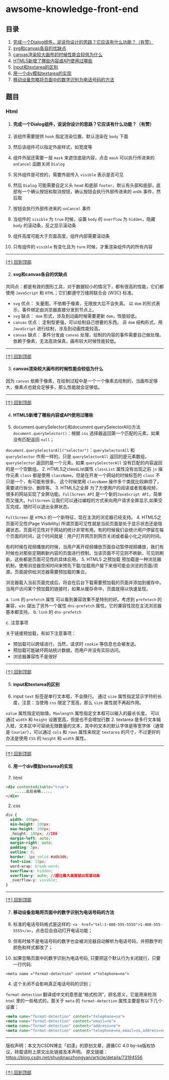 # awsome-knowledge-front-end
## 目录
1. [完成一个Dialog组件，说说你设计的思路？它应该有什么功能？（有赞）](#dialog)
2. [svg和canvas各自的优缺点](#svg和canvas各自的优缺点)
3. [canvas渲染较大画布的时候性能会较低为什么](#canvas渲染较大画布的时候性能会较低为什么)
4. [HTML5新增了哪些内容或API使用过哪些](#HTML5新增了哪些内容或API使用过哪些)
5. [input和textarea的区别](#input和textarea的区别)
6. [用一个div模拟textarea的实现](#用一个div模拟textarea的实现)
7. [移动设备忽略将页面中的数字识别为电话号码的方法](#移动设备忽略将页面中的数字识别为电话号码的方法)


## 题目

### Html
1. #### <div id="dialog"></div>完成一个Dialog组件，说说你设计的思路？它应该有什么功能？（有赞）
1. 该组件需要提供 `hook` 指定渲染位置，默认渲染在 `body` 下面

2. 然后该组件可以指定外层样式，如宽度等

3. 组件外层还需要一层 `mask` 来遮住底层内容，点击 `mask` 可以执行传进来的 `onCancel` 函数关闭 `Dialog`

4. 另外组件是可控的，需要外层传入 `visible` 表示是否可见

5. 然后 `Dialog` 可能需要自定义头 `head` 和底部 `footer`，默认有头部和底部，底部有一个确认按钮和取消按钮，确认按钮会执行外部传进来的 `onOk` 事件，然后取

6. 按钮会执行外部传进来的 `onCancel` 事件

7. 当组件的 `visible` 为 `true` 时候，设置 `body` 的 `overflow` 为 `hidden`，隐藏 `body` 的滚动条，反之显示滚动条

8. 组件高度可能大于页面高度，组件内部需要滚动条

9. 只有组件的 `visible` 有变化且为 `ture` 时候，才重渲染组件内的所有内容

---

[[↑] 回到顶部](#awsome-knowledge-front-end)

2. #### svg和canvas各自的优缺点
共同点：都是有效的图形工具，对于数据较小的情况下，都有很高的性能，它们都使用 `JavaScript` 和 `HTML`；它们都遵守万维网联合会 (W3C) 标准。
- `svg` 优点：
矢量图，不依赖于像素，无限放大后不会失真。
以 `dom` 的形式表示，事件绑定由浏览器直接分发到节点上。
- `svg` 缺点：
`dom` 形式，涉及到动画时候需要更新 `dom`，性能较低。
- `canvas` 优点：
定制型更强，可以绘制自己想要的东西。
非 `dom` 结构形式，用 `JavaScript` 进行绘制，涉及到动画性能较高。
- `canvas` 缺点：
事件分发由 `canvas` 处理，绘制的内容的事件需要自己做处理。
依赖于像素，无法高效保真，画布较大时候性能较低。

---

[[↑] 回到顶部](#awsome-knowledge-front-end)

3. #### canvas渲染较大画布的时候性能会较低为什么
因为 `canvas` 依赖于像素，在绘制过程中是一个一个像素去绘制的，当画布足够大，像素点也就会足够多，那么性能就会足够低。

---

[[↑] 回到顶部](#awsome-knowledge-front-end)

4. #### HTML5新增了哪些内容或API使用过哪些
1. document.querySelector()和document.querySelectorAll()方法
`document.querySelector()`：根据 `css` 选择器返回第一个匹配的元素，如果没有匹配返回 `null`；

`document.querySelectorAll("selector")`：`querySelectorAll` 和 `querySelector` 作用一样的，只是 `querySelectorAll` 返回的是元素数组，`querySelector` 返回的是一个元素。如果 `querySelectorAll` 没有匹配的内容返回的是一个空数组。
2. HTML5之classList属性
`classList` 属性没有出现之前 `js` 操作元素 `class` 都是使用 `className`，但是在开发一个网站的时候标签的 `class` 不只是一个，有可能有很多。
这个时候使用 `className` 操作多个类就比较麻烦了，需要进行拆分、删除等。
3. HTML5之全屏
为了方便用户的阅读或者观看视频，很多的网站实现了全屏功能。`FullScreen API` 是一个新的`JavaScript API`，简单而又强大。`FullScreen` 让我们可以通过编程的方式来向用户请求全屏显示,如果交互完成，随时可以退出全屏状态。

`FullScreen` 是 `HTML5` 的一个新特征，现在主流的浏览器已经支持。
4. HTML5之页面可见性(Page Visibility)
所谓页面可见性就是当前页面是处于显示状态还是隐藏状态，页面可见性对于网站的统计非常有用。有的时候我们会统计用户停留在每个页面的时间，这个时间就是：用户打开网页到网页关闭或者最小化之间的时间。

有的时候在视频播放的时候，当用户离开视频播放页面自动暂停视频播放，我们有时候也对那些定期刷新内容的页面进行控制，当该页面不可见则不刷新，可见则刷新。这些都是页面可见性的具体应用。
5. HTML5 之预加载
预加载是一种浏览器机制，使用浏览器空闲时间来预先下载/加载用户接下来很可能会浏览的页面/资源。页面提供给浏览器需要预加载的集合。

浏览器载入当前页面完成后，将会在后台下载需要预加载的页面并添加到缓存中。当用户访问某个预加载的链接时，如果从缓存命中，页面就得以快速呈现。

a. `link` 的 `prefetch` 属性
可以看到兼容效果不是特别的好。考虑到 `prefetech` 的兼容，`w3c` 提出了另外一个属性 `dns-prefetch` 属性。它的兼容性现在主流浏览器基本都支持。
b. `link` 的 `dns-prefetch`

c. 注意事项

关于链接预加载，有如下注意事项：
- 预加载可以跨域进行，当然，请求时 `cookie` 等信息也会被发送。
- 预加载可能破坏网站统计数据，而用户并没有实际访问。
- 浏览器兼容性不是很好

---

[[↑] 回到顶部](#awsome-knowledge-front-end)

5. #### input和textarea的区别
1. input
`text` 标签是单行文本框，不会换行。
通过 `size` 属性指定显示字符的长度，注意：当使用 `css` 限定了宽高，那么 `size` 属性就不再起作用。

`value` 属性指定初始值，`Maxlength` 属性指定文本框可以输入的最长长度。
可以通过 `width` 和 `height` 设置宽高，但是也不会增加行数
2. textarea
是多行文本输入框，文本区中可容纳无限数量的文本，其中的文本的默认字体是等宽字体（通常是 `Courier`），可以通过 `cols` 和 `rows` 属性来规定 `textarea` 的尺寸，不过更好的办法是使用 `CSS` 的 `height` 和 `width` 属性。

---

[[↑] 回到顶部](#awsome-knowledge-front-end)

6. #### 用一个div模拟textarea的实现
1. html
```html
<div contenteditable="true">
    .....此处省略.....
</div>
```
2. css
```css
div {
  width: 400px;
  min-height: 100px;
  max-height: 200px;
  _height: 100px; //IE6
  margin-left: auto;
  margin-right: auto;
  padding: 3px;
  outline: 0;
  border: 1px solid #a0b3d6;
  font-size: 12px;
  word-wrap: break-word;
  overflow-x: hidden;
  overflow-y: auto; //超过最大高度就出现滚动条
  _overflow-y: visible;
}
```

---

[[↑] 回到顶部](#awsome-knowledge-front-end)

7. #### 移动设备忽略将页面中的数字识别为电话号码的方法 
1. 标准的电话号码格式是这样的: `<a  href="tel:1-408-555-5555">1-408-555-5555</a>`，点击后会自动打开电话功能；

2. 但有时候不是电话号码的数字也会被浏览器自动解析为电话号码，并把数字的颜色和样式都改了；

3. 如果忽略页面中的数字识别为电话号码, 只要把这个默认行为关闭就行，只要一行代码:

`<meta name ="format-detection" content ="telephone=no">`

4. 这个关闭不会影响真正电话号码的识别；

`format-detection` 翻译成中文的意思是“格式检测”，顾名思义，它是用来检测 `html` 里的一些格式的，那关于 `meta` 的 `format-detection` 属性主要是有以下几个设置：
```html
<meta name="format-detection" content="telephone=no">
<meta name="format-detection" content="email=no">
<meta name="format-detection" content="address=no">
<meta name="format-detection" content="telephone=no,email=no,address=no">
```

--------------------- 
版权声明：本文为CSDN博主「初漾」的原创文章，遵循CC 4.0 by-sa版权协议，转载请附上原文出处链接及本声明。
原文链接：https://blog.csdn.net/shuidinaozhongyan/article/details/73194556

---

[[↑] 回到顶部](#awsome-knowledge-front-end)
